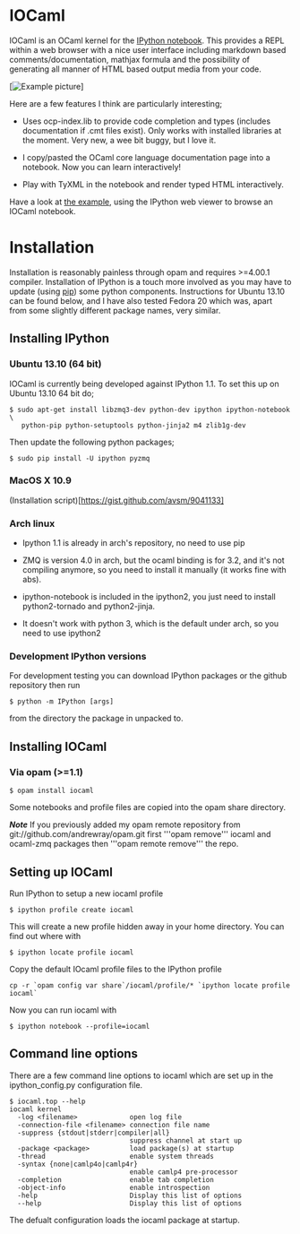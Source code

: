 IOCaml
======

IOCaml is an OCaml kernel for the 
[IPython notebook](http://ipython.org/notebook.html). 
This provides a REPL within a web browser with a nice user interface 
including markdown based comments/documentation, mathjax formula and 
the possibility of generating all manner of HTML based output media 
from your code.  

[![Example picture](https://github.com/andrewray/iocaml/raw/master/notebooks/notebook-example-polys.png)]


Here are a few features I think are particularly interesting;

* Uses ocp-index.lib to provide code completion and types
  (includes documentation if .cmt files exist).  Only works with
  installed libraries at the moment.  Very new, a wee bit buggy, but
  I love it.

* I copy/pasted the OCaml core language documentation page into
  a notebook.  Now you can learn interactively!

* Play with TyXML in the notebook and render typed HTML interactively.

Have a look at 
[the example](http://nbviewer.ipython.org/github/andrewray/iocaml/blob/master/notebooks/iocaml-test-notebook.ipynb),
using the IPython web viewer to browse an IOCaml notebook.

# Installation

Installation is reasonably painless through opam and requires >=4.00.1 compiler.
Installation of IPython is a touch more involved as you may have to
update (using [pip](http://www.pip-installer.org/en/latest/)) some
python components.  Instructions for Ubuntu 13.10 can be found
below, and I have also tested Fedora 20 which was, apart from some
slightly different package names, very similar.

## Installing IPython

### Ubuntu 13.10 (64 bit)

IOCaml is currently being developed against IPython 1.1. To set this up on Ubuntu 13.10 64 bit do;

```
$ sudo apt-get install libzmq3-dev python-dev ipython ipython-notebook \
   python-pip python-setuptools python-jinja2 m4 zlib1g-dev
```

Then update the following python packages;

```
$ sudo pip install -U ipython pyzmq
```

### MacOS X 10.9

(Installation script)[https://gist.github.com/avsm/9041133]

### Arch linux

* Ipython 1.1 is already in arch's repository, no need to use pip

* ZMQ is version 4.0 in arch, but the ocaml binding is for 3.2, and it's not compiling anymore, so you need to install it manually (it works fine with abs).

* ipython-notebook is included in the ipython2, you just need to install python2-tornado and python2-jinja.

* It doesn't work with python 3, which is the default under arch, so you need to use ipython2

### Development IPython versions

For development testing you can download IPython packages or the github repository then run

```
$ python -m IPython [args]
```

from the directory the package in unpacked to.

## Installing IOCaml

### Via opam (>=1.1)

```
$ opam install iocaml
```

Some notebooks and profile files are copied into the opam share directory.

***Note*** If you previously added my opam remote repository from
git://github.com/andrewray/opam.git first '''opam remove'''
iocaml and ocaml-zmq packages then '''opam remote remove''' the repo.

## Setting up IOCaml

Run IPython to setup a new iocaml profile

```
$ ipython profile create iocaml
```

This will create a new profile hidden away in your home directory.  You can find out where with

```
$ ipython locate profile iocaml
```

Copy the default IOcaml profile files to the IPython profile

```
cp -r `opam config var share`/iocaml/profile/* `ipython locate profile iocaml`
```

Now you can run iocaml with

```
$ ipython notebook --profile=iocaml
```

## Command line options

There are a few command line options to iocaml which are set up in the ipython_config.py configuration file.

```
$ iocaml.top --help
iocaml kernel
  -log <filename>             open log file
  -connection-file <filename> connection file name
  -suppress {stdout|stderr|compiler|all}
                              suppress channel at start up
  -package <package>          load package(s) at startup
  -thread                     enable system threads
  -syntax {none|camlp4o|camlp4r}
                              enable camlp4 pre-processor
  -completion                 enable tab completion
  -object-info                enable introspection
  -help                       Display this list of options
  --help                      Display this list of options

```

The defualt configuration loads the iocaml package at startup.

